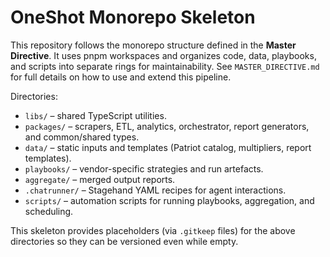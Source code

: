 # OneShot Monorepo Skeleton

This repository follows the monorepo structure defined in the **Master Directive**. It uses pnpm workspaces and organizes code, data, playbooks, and scripts into separate rings for maintainability. See `MASTER_DIRECTIVE.md` for full details on how to use and extend this pipeline.

Directories:

- `libs/` – shared TypeScript utilities.
- `packages/` – scrapers, ETL, analytics, orchestrator, report generators, and common/shared types.
- `data/` – static inputs and templates (Patriot catalog, multipliers, report templates).
- `playbooks/` – vendor-specific strategies and run artefacts.
- `aggregate/` – merged output reports.
- `.chatrunner/` – Stagehand YAML recipes for agent interactions.
- `scripts/` – automation scripts for running playbooks, aggregation, and scheduling.

This skeleton provides placeholders (via `.gitkeep` files) for the above directories so they can be versioned even while empty.
